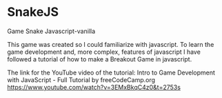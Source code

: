 # SnakeJS
Game Snake Javascript-vanilla

This game was created so I could familiarize with javascript.
To learn the game development and, more complex, features of javascript I have followed
a tutorial of how to make a Breakout Game in javascript.

The link for the YouTube video of the tutorial:
Intro to Game Development with JavaScript - Full Tutorial by freeCodeCamp.org
https://www.youtube.com/watch?v=3EMxBkqC4z0&t=2753s
